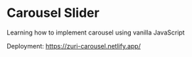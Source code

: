 # Carousel Slider

Learning how to implement carousel using vanilla JavaScript

Deployment: https://zuri-carousel.netlify.app/
